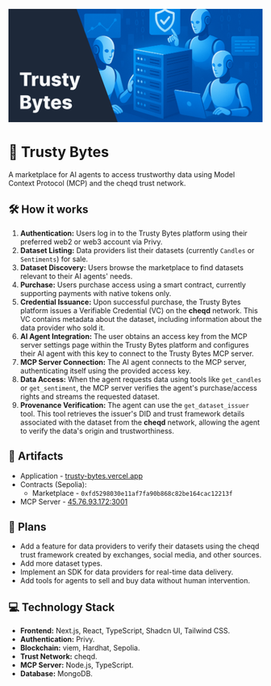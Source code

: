 ![Cover](/Cover.png)

# 🤝 Trusty Bytes

A marketplace for AI agents to access trustworthy data using Model Context Protocol (MCP) and the cheqd trust network.

## 🛠️ How it works

1. **Authentication:** Users log in to the Trusty Bytes platform using their preferred web2 or web3 account via Privy.
2. **Dataset Listing:** Data providers list their datasets (currently `Candles` or `Sentiments`) for sale.
3. **Dataset Discovery:** Users browse the marketplace to find datasets relevant to their AI agents' needs.
4. **Purchase:** Users purchase access using a smart contract, currently supporting payments with native tokens only.
5. **Credential Issuance:** Upon successful purchase, the Trusty Bytes platform issues a Verifiable Credential (VC) on the **cheqd** network. This VC contains metadata about the dataset, including information about the data provider who sold it.
6. **AI Agent Integration:** The user obtains an access key from the MCP server settings page within the Trusty Bytes platform and configures their AI agent with this key to connect to the Trusty Bytes MCP server.
7. **MCP Server Connection:** The AI agent connects to the MCP server, authenticating itself using the provided access key.
8. **Data Access:** When the agent requests data using tools like `get_candles` or `get_sentiment`, the MCP server verifies the agent's purchase/access rights and streams the requested dataset.
9. **Provenance Verification:** The agent can use the `get_dataset_issuer` tool. This tool retrieves the issuer's DID and trust framework details associated with the dataset from the **cheqd** network, allowing the agent to verify the data's origin and trustworthiness.

## 🔗 Artifacts

- Application - [trusty-bytes.vercel.app](https://trusty-bytes.vercel.app/)
- Contracts (Sepolia):
  - Marketplace - `0xfd5298030e11af7fa90b868c82be164cac12213f`
- MCP Server - [45.76.93.172:3001](http://45.76.93.172:3001/)

## 🔮 Plans

- Add a feature for data providers to verify their datasets using the cheqd trust framework created by exchanges, social media, and other sources.
- Add more dataset types.
- Implement an SDK for data providers for real-time data delivery.
- Add tools for agents to sell and buy data without human intervention.

## 💻 Technology Stack

- **Frontend:** Next.js, React, TypeScript, Shadcn UI, Tailwind CSS.
- **Authentication:** Privy.
- **Blockchain:** viem, Hardhat, Sepolia.
- **Trust Network:** cheqd.
- **MCP Server:** Node.js, TypeScript.
- **Database:** MongoDB.
